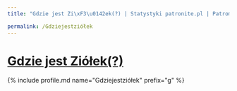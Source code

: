 ```yaml
---
title: "Gdzie jest Zi\xF3\u0142ek(?) | Statystyki patronite.pl | Patromierz"

permalink: /Gdziejestziółek
---
```


# [Gdzie jest Ziółek(?)](https://patronite.pl/Gdziejestziółek)

{% include profile.md name="Gdziejestziółek" prefix="g" %}
